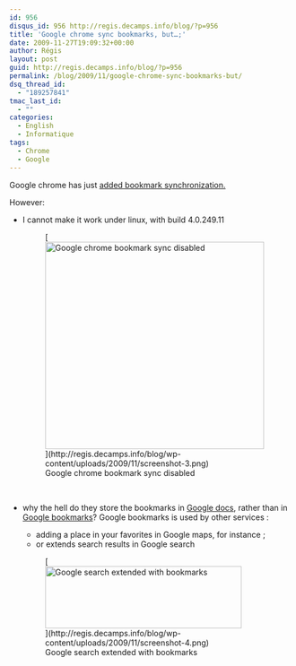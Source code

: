 ```yaml
---
id: 956
disqus_id: 956 http://regis.decamps.info/blog/?p=956
title: 'Google chrome sync bookmarks, but…;'
date: 2009-11-27T19:09:32+00:00
author: Régis
layout: post
guid: http://regis.decamps.info/blog/?p=956
permalink: /blog/2009/11/google-chrome-sync-bookmarks-but/
dsq_thread_id:
  - "189257841"
tmac_last_id:
  - ""
categories:
  - English
  - Informatique
tags:
  - Chrome
  - Google
---
```

Google chrome has just [added bookmark synchronization.](http://www.chromeplugins.org/chrome/google-chrome-bookmarks-sync-feature/) 

However:

  * I cannot make it work under linux, with build 4.0.249.11
  
    <figure id="attachment_957" style="width: 390px" class="wp-caption alignleft">[<img src="http://regis.decamps.info/blog/wp-content/uploads/2009/11/screenshot-3.png" alt="Google chrome bookmark sync disabled" title="Wrench menu" width="390" height="370" class="size-full wp-image-957" srcset="http://regis.decamps.info/blog/wp-content/uploads/2009/11/screenshot-3.png 390w, http://regis.decamps.info/blog/wp-content/uploads/2009/11/screenshot-3-350x332.png 350w" sizes="(max-width: 390px) 100vw, 390px" />](http://regis.decamps.info/blog/wp-content/uploads/2009/11/screenshot-3.png)<figcaption class="wp-caption-text">Google chrome bookmark sync disabled</figcaption></figure><br clear="all" />
  * why the hell do they store the bookmarks in [Google docs](http://docs.google.com/), rather than in [Google bookmarks](http://www.google.com/bookmarks/)? Google bookmarks is used by other services : 
      * adding a place in your favorites in Google maps, for instance ; 
      * or extends search results in Google search
    <figure id="attachment_959" style="width: 350px" class="wp-caption alignleft">[<img src="http://regis.decamps.info/blog/wp-content/uploads/2009/11/screenshot-4-350x111.png" alt="Google search extended with bookmarks" title="Google search extended with bookmarks" width="350" height="111" class="size-medium wp-image-959" srcset="http://regis.decamps.info/blog/wp-content/uploads/2009/11/screenshot-4-350x111.png 350w, http://regis.decamps.info/blog/wp-content/uploads/2009/11/screenshot-4.png 677w" sizes="(max-width: 350px) 100vw, 350px" />](http://regis.decamps.info/blog/wp-content/uploads/2009/11/screenshot-4.png)<figcaption class="wp-caption-text">Google search extended with bookmarks</figcaption></figure> </ul>
